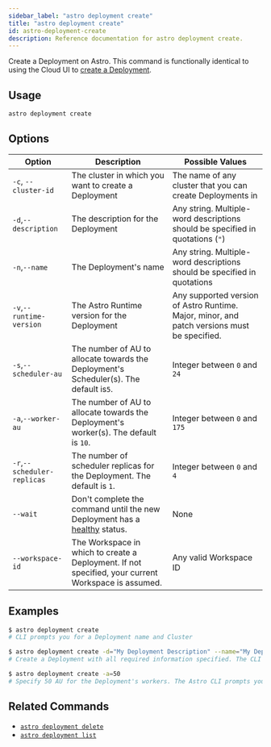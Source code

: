 ```yaml
---
sidebar_label: "astro deployment create"
title: "astro deployment create"
id: astro-deployment-create
description: Reference documentation for astro deployment create.
---
```


Create a Deployment on Astro. This command is functionally identical to using the Cloud UI to [create a Deployment](create-deployment.md).

## Usage

```sh
astro deployment create
```

## Options

| Option                      | Description                                                                        | Possible Values                                                          |
| --------------------------- | ---------------------------------------------------------------------------------- | ------------------------------------------------------------------------ |
| `-c`, `--cluster-id`        | The cluster in which you want to create a Deployment                                                                      | The name of any cluster that you can create Deployments in               |
| `-d`,`--description`        | The description for the Deployment                                    | Any string. Multiple-word descriptions should be specified in quotations (`"`) |
| `-n`,`--name`        | The Deployment's name                                                       | Any string. Multiple-word descriptions should be specified in quotations |
| `-v`,`--runtime-version`    | The Astro Runtime version for the Deployment                                                   | Any supported version of Astro Runtime. Major, minor, and patch versions must be specified.                                                |
| `-s`,`--scheduler-au`       | The number of AU to allocate towards the Deployment's Scheduler(s). The default is`5`.     | Integer between `0` and `24`                                             |
| `-a`,`--worker-au`          | The number of AU to allocate towards the Deployment's worker(s). The default is `10`.      | Integer between `0` and `175`                                            |
| `-r`,`--scheduler-replicas` | The number of scheduler replicas for the Deployment. The default is `1`. | Integer between `0` and `4`                                              |
| `--wait` | Don't complete the command until the new Deployment has a [healthy](deployment-metrics.md#deployment-health) status. | None                                            |
| `--workspace-id` | The Workspace in which to create a Deployment. If not specified, your current Workspace is assumed. | Any valid Workspace ID                                            |

## Examples

```sh
$ astro deployment create
# CLI prompts you for a Deployment name and Cluster

$ astro deployment create -d="My Deployment Description" --name="My Deployment Name" --cluster-id="ckwqkz36200140ror6axh8p19"
# Create a Deployment with all required information specified. The CLI will not prompt you for more information

$ astro deployment create -a=50
# Specify 50 AU for the Deployment's workers. The Astro CLI prompts you for required information
```

## Related Commands

- [`astro deployment delete`](cli/astro-deployment-delete.md)
- [`astro deployment list`](cli/astro-deployment-list.md)
